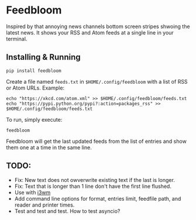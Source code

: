 # Feedbloom

Inspired by that annoying news channels bottom screen stripes shwoing the latest news.
It shows your RSS and Atom feeds at a single line in your terminal.

## Installing & Running

```
pip install feedbloom

```

Create a file named `feeds.txt` in `$HOME/.config/feedbloom` with a list of RSS or Atom URLs. Example:

```
echo "https://xkcd.com/atom.xml" >> $HOME/.config/feedbloom/feeds.txt
echo "https://pypi.python.org/pypi?:action=packages_rss" >> $HOME/.config/feedbloom/feeds.txt
```

To run, simply execute:
```
feedbloom
```

Feedbloom will get the last updated feeds from the list of entries and show them one at a time in the same line.


## TODO:
- Fix: New text does not owverwrite existing text if the last is longer.
- Fix: Text that is longer than 1 line don't have the first line flushed.
- Use with [i3wm](https://i3wm.org/)
- Add command line options for format, entries limit, feedfile path, and reader and printer times.
- Test and test and test. How to test asyncio?
